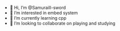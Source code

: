 - 👋 Hi, I’m @SamuraiII-sword
- 👀 I’m interested in embed system
- 🌱 I’m currently learning cpp
- 💞️ I’m looking to collaborate on playing and studying 

<!---
SamuraiII-sword/SamuraiII-sword is a ✨ special ✨ repository because its `README.md` (this file) appears on your GitHub profile.
You can click the Preview link to take a look at your changes.
--->
